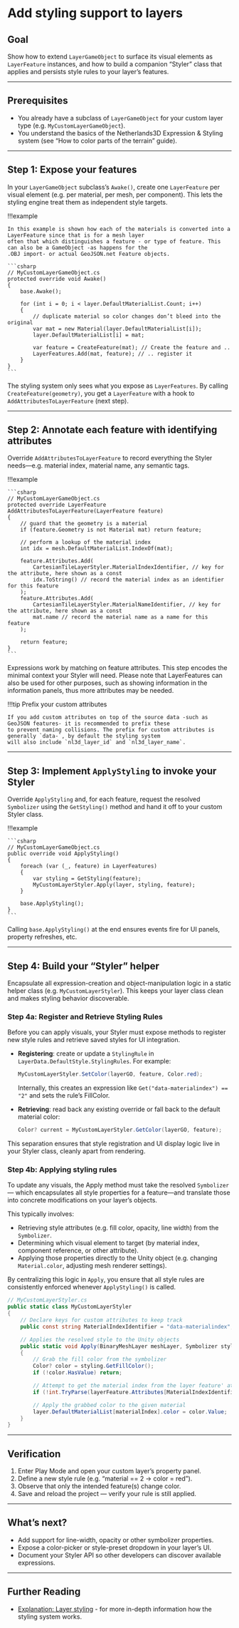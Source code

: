 ﻿# Add styling support to layers

## Goal

Show how to extend `LayerGameObject` to surface its visual elements as `LayerFeature` instances, and how to build a
companion “Styler” class that applies and persists style rules to your layer’s features.

---

## Prerequisites

* You already have a subclass of `LayerGameObject` for your custom layer type (e.g. `MyCustomLayerGameObject`).
* You understand the basics of the Netherlands3D Expression & Styling system (see “How to color parts of the terrain”
  guide).

---

## Step 1: Expose your features

In your `LayerGameObject` subclass’s `Awake()`, create one `LayerFeature` per visual element (e.g. per material, 
per mesh, per component). This lets the styling engine treat them as independent style targets.

!!!example

    In this example is shown how each of the materials is converted into a LayerFeature since that is for a mesh layer 
    often that which distinguishes a feature - or type of feature. This can also be a GameObject -as happens for the 
    .OBJ import- or actual GeoJSON.net Feature objects.

    ```csharp
    // MyCustomLayerGameObject.cs
    protected override void Awake()
    {
        base.Awake();
    
        for (int i = 0; i < layer.DefaultMaterialList.Count; i++)
        {
            // duplicate material so color changes don’t bleed into the original
            var mat = new Material(layer.DefaultMaterialList[i]);
            layer.DefaultMaterialList[i] = mat;

            var feature = CreateFeature(mat); // Create the feature and ..
            LayerFeatures.Add(mat, feature); // .. register it
        }
    }
    ```

The styling system only sees what you expose as `LayerFeatures`. By calling `CreateFeature(geometry)`, you get a 
`LayerFeature` with a hook to `AddAttributesToLayerFeature` (next step).

---

## Step 2: Annotate each feature with identifying attributes

Override `AddAttributesToLayerFeature` to record everything the Styler needs—e.g. material index, material name, any
semantic tags.

!!!example

    ```csharp
    // MyCustomLayerGameObject.cs
    protected override LayerFeature AddAttributesToLayerFeature(LayerFeature feature)
    {
        // guard that the geometry is a material
        if (feature.Geometry is not Material mat) return feature;

        // perform a lookup of the material index
        int idx = mesh.DefaultMaterialList.IndexOf(mat);

        feature.Attributes.Add( 
            CartesianTileLayerStyler.MaterialIndexIdentifier, // key for the attribute, here shown as a const 
            idx.ToString() // record the material index as an identifier for this feature
        );
        feature.Attributes.Add(
            CartesianTileLayerStyler.MaterialNameIdentifier, // key for the attribute, here shown as a const
            mat.name // record the material name as a name for this feature
        );

        return feature;
    }
    ```

Expressions work by matching on feature attributes. This step encodes the minimal context your Styler will need. Please
note that LayerFeatures can also be used for other purposes, such as showing information in the information panels, thus
more attributes may be needed.

!!!tip Prefix your custom attributes

    If you add custom attributes on top of the source data -such as GeoJSON features- it is recommended to prefix these
    to prevent naming collisions. The prefix for custom attributes is generally `data-`, by default the styling system
    will also include `nl3d_layer_id` and `nl3d_layer_name`.

---

## Step 3: Implement `ApplyStyling` to invoke your Styler

Override `ApplyStyling` and, for each feature, request the resolved `Symbolizer` using the `GetStyling()` method and 
hand it off to your custom Styler class.

!!!example

    ```csharp
    // MyCustomLayerGameObject.cs
    public override void ApplyStyling()
    {
        foreach (var (_, feature) in LayerFeatures)
        {
            var styling = GetStyling(feature);
            MyCustomLayerStyler.Apply(layer, styling, feature);
        }

        base.ApplyStyling();
    }
    ```

Calling `base.ApplyStyling()` at the end ensures events fire for UI panels, property refreshes, etc.

---

## Step 4: Build your “Styler” helper

Encapsulate all expression-creation and object-manipulation logic in a static helper class (e.g. `MyCustomLayerStyler`).
This keeps your layer class clean and makes styling behavior discoverable.

### Step 4a: Register and Retrieve Styling Rules

Before you can apply visuals, your Styler must expose methods to register new style rules and retrieve saved styles for
UI integration.

- **Registering**: create or update a `StylingRule` in `LayerData.DefaultStyle.StylingRules`. For example:
  ```csharp
  MyCustomLayerStyler.SetColor(layerGO, feature, Color.red);
  ```
  Internally, this creates an expression like `Get("data-materialindex") == "2"` and sets the rule’s FillColor.

- **Retrieving**: read back any existing override or fall back to the default material color:
  ```csharp
  Color? current = MyCustomLayerStyler.GetColor(layerGO, feature);
  ```

This separation ensures that style registration and UI display logic live in your Styler class, cleanly apart from
rendering.

### Step 4b: Applying styling rules

To update any visuals, the Apply method must take the resolved `Symbolizer` — which encapsulates all style 
properties for a feature—and translate those into concrete modifications on your layer’s objects. 

This typically involves:

- Retrieving style attributes (e.g. fill color, opacity, line width) from the `Symbolizer`.
- Determining which visual element to target (by material index, component reference, or other attribute).
- Applying those properties directly to the Unity object (e.g. changing `Material.color`, adjusting mesh renderer 
  settings).

By centralizing this logic in `Apply`, you ensure that all style rules are consistently enforced whenever 
`ApplyStyling()` is called.

```csharp
// MyCustomLayerStyler.cs
public static class MyCustomLayerStyler
{
    // Declare keys for custom attributes to keep track
    public const string MaterialIndexIdentifier = "data-materialindex";

    // Applies the resolved style to the Unity objects
    public static void Apply(BinaryMeshLayer meshLayer, Symbolizer styling, LayerFeature feature) 
    {
        // Grab the fill color from the symbolizer
        Color? color = styling.GetFillColor();
        if (!color.HasValue) return;

        // Attempt to get the material index from the layer feature' attributes
        if (!int.TryParse(layerFeature.Attributes[MaterialIndexIdentifier], out var materialIndex)) return;

        // Apply the grabbed color to the given material
        layer.DefaultMaterialList[materialIndex].color = color.Value;
    }
}
```

---

## Verification

1. Enter Play Mode and open your custom layer’s property panel.
2. Define a new style rule (e.g. “material == 2 → color = red”).
3. Observe that only the intended feature(s) change color.
4. Save and reload the project — verify your rule is still applied.

---

## What’s next?

* Add support for line-width, opacity or other symbolizer properties.
* Expose a color-picker or style-preset dropdown in your layer’s UI.
* Document your Styler API so other developers can discover available expressions.

---

## Further Reading

- [Explanation: Layer styling](../styling.md) - for more in-depth information how the styling system works.
